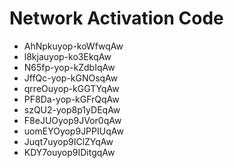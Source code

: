 # Network Activation Code
* AhNpkuyop-koWfwqAw
* l8kjauyop-ko3EkqAw
* N65fp-yop-kZdbIqAw
* JffQc-yop-kGNOsqAw
* qrreOuyop-kGGTYqAw
* PF8Da-yop-kGFrQqAw
* szQU2-yop8p1yDEqAw
* F8eJUOyop9JVor0qAw
* uomEYOyop9JPPIUqAw
* Juqt7uyop9IClZYqAw
* KDY7ouyop9IDitgqAw